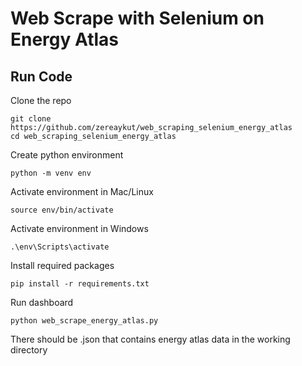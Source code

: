 # Web Scrape with Selenium on Energy Atlas

## Run Code
Clone the repo
```shell
git clone https://github.com/zereaykut/web_scraping_selenium_energy_atlas
cd web_scraping_selenium_energy_atlas
```

Create python environment
```shell
python -m venv env
```

Activate environment in Mac/Linux 
```shell
source env/bin/activate
```

Activate environment in Windows 
```shell
.\env\Scripts\activate
```

Install required packages
```shell
pip install -r requirements.txt
```

Run dashboard
```shell
python web_scrape_energy_atlas.py
```

There should be .json that contains energy atlas data in the working directory
